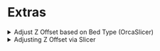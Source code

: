 # Extras

<details>

<summary>Adjust Z Offset based on Bed Type (OrcaSlicer)</summary>

<img src="../../.gitbook/assets/bed-types.gif" alt="" data-size="original">

<img src="../../.gitbook/assets/image (9).png" alt="" data-size="original">

In your Machine start G-Code modify your PRINT\_START macro to be similar to this based on your personal needs. The main one to worry about <mark style="color:green;">ADDING</mark> is `BED_TYPE="[curr_bed_type]"`

```gcode
START_PRINT EXTRUDER_TEMP=[nozzle_temperature_initial_layer] BED_TEMP=[bed_temperature_initial_layer_single] CHAMBER_TEMP=[chamber_temperature] FILAMENT_TYPE=[filament_type] BED_TYPE="[curr_bed_type]"
```

This will pass which bed type your using to use in the modified PRINT\_START macro below

<mark style="color:red;">THE FOLLOWING GOES LAST IN YOUR PRINT\_START MACRO</mark>

```gcode
{% raw %}
{% if params.BED_TYPE == "Cool Plate" %}
  SET_GCODE_ADJUST Z_ADJUST=0.00
{% endif %}
{% if params.BED_TYPE == "Engineering Plate" %}
  SET_GCODE_ADJUST Z_ADJUST=0.00
{% endif %}
{% if params.BED_TYPE == "High Temp Plate" %}
  SET_GCODE_ADJUST Z_ADJUST=0.00
{% endif %}
{% if params.BED_TYPE == "Textured PEI Plate" %}
  SET_GCODE_ADJUST Z_ADJUST=0.00
{% endif %}
{% endraw %}
```

</details>

<details>

<summary>Adjusting Z Offset via Slicer</summary>

Finding you need additional or less z-offset on a per filament basis? Go into your slicer and find the Filament settings page. You will be able to add the custom g-code below that will run after your PRINT\_START macro giving this option!

```gcode
SET_GCODE_OFFSET Z_ADJUST=0.01
```

You could also set up duplicate filament settings and use them for different bed types to send a different offset depending on which bed your using and use that filament profile to slice!

### SuperSlicer - Per Filament

<img src="../../.gitbook/assets/image (5).png" alt="" data-size="original">

### OrcaSlicer - Per Filament

<img src="../../.gitbook/assets/image (6).png" alt="" data-size="original">

### What does it do?

It will add an modify the z-offset based on your filaments custom z-offset gcode, giving you either MORE or LESS squish based on filament settings.

<img src="../../.gitbook/assets/image (7).png" alt="" data-size="original">

</details>

